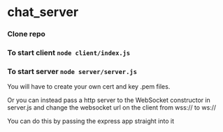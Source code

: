 # chat_server

### Clone repo

### To start client `node client/index.js`

### To start server `node server/server.js`



You will have to create your own cert and key .pem files. 

Or you can instead pass a http server to the WebSocket constructor in server.js and change the websocket url on the client from wss:// to ws://

You can do this by passing the express app straight into it
